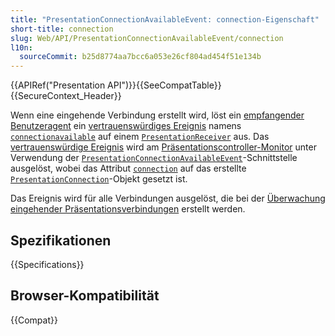 ```yaml
---
title: "PresentationConnectionAvailableEvent: connection-Eigenschaft"
short-title: connection
slug: Web/API/PresentationConnectionAvailableEvent/connection
l10n:
  sourceCommit: b25d8774aa7bcc6a053e26cf804ad454f51e134b
---
```


{{APIRef("Presentation API")}}{{SeeCompatTable}}{{SecureContext_Header}}

Wenn eine eingehende Verbindung erstellt wird, löst ein [empfangender Benutzeragent](https://www.w3.org/TR/presentation-api/#dfn-receiving-user-agent) ein [vertrauenswürdiges Ereignis](https://www.w3.org/TR/presentation-api/#dfn-trusted-event) namens [`connectionavailable`](https://www.w3.org/TR/presentation-api/#dfn-connectionavailable) auf einem [`PresentationReceiver`](https://www.w3.org/TR/presentation-api/#idl-def-presentationreceiver) aus. Das [vertrauenswürdige Ereignis](https://www.w3.org/TR/presentation-api/#dfn-trusted-event) wird am [Präsentationscontroller-Monitor](https://www.w3.org/TR/presentation-api/#dfn-presentation-controllers-monitor) unter Verwendung der [`PresentationConnectionAvailableEvent`](https://www.w3.org/TR/presentation-api/#idl-def-presentationconnectionavailableevent)-Schnittstelle ausgelöst, wobei das Attribut [`connection`](https://www.w3.org/TR/presentation-api/#idl-def-presentationconnectionavailableevent-connection) auf das erstellte [`PresentationConnection`](https://www.w3.org/TR/presentation-api/#idl-def-presentationconnection)-Objekt gesetzt ist.

Das Ereignis wird für alle Verbindungen ausgelöst, die bei der [Überwachung eingehender Präsentationsverbindungen](https://www.w3.org/TR/presentation-api/#dfn-monitoring-incoming-presentation-connections) erstellt werden.

## Spezifikationen

{{Specifications}}

## Browser-Kompatibilität

{{Compat}}
